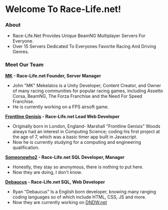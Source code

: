 # Welcome To Race-Life.net!

### About
* Race-Life.Net Provides Unique BeamNG Multiplayer Servers For Everyone.
* Over 15 Servers Dedicated To Everyones Favorite Racing And Driving Genres.

### Meet Our Team

**[MK](https://www.twitch.tv/mkhideout) - Race-Life.net Founder, Server Manager**

* John "MK" Mekelatos is a Unity Developer, Content Creator, and Owner of many racing communities for popular racing games, including Assetto Corsa, BeamNG, The Forza Franchise and the Need For Speed Franchise.
* He is currently working on a FPS airsoft game.

**[Frontline Genisis](https://portfolio.frontlinegen.repl.co) - Race-Life.net Lead Web Developer**

* Originally born in London, England- Marshall "Frontline Genisis" Woods always had an interest in Computing Science; coding his first project at the age of 7, which was a basic timer app built in Javascript.
* Now he is currently studying for a computing and engineering qualification.

**[Someonewho2](https://frontlinegen.it/divert/someonewho2) - Race-Life.net SQL Developer, Manager**

* Honestly, they stay so anonymous, there is nothing to put here.
* Now they are doing, I don't know.

**[Debaucus](https://twitter.com/debaucus) - Race-Life.net SQL, Web Developer**

* Ryan "Debaucus" Is a English born developer, knowing many ranging coding languages so of which include HTML, CSS, JS and more.
* Now they are currently working on [DNDW.net](https://dndw.net)

